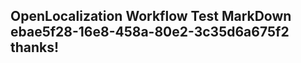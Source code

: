<properties
ms.topic="hero-topic"
ms.test1="hero-topic"
ms.test2="test"/>


## OpenLocalization Workflow Test MarkDown ebae5f28-16e8-458a-80e2-3c35d6a675f2 thanks!



<!--HONumber=Jul16_HO4-->


